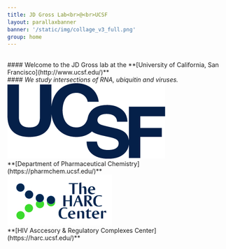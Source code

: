 ```yaml
---
title: JD Gross Lab<br>@<br>UCSF
layout: parallaxbanner
banner: '/static/img/collage_v3_full.png'
group: home
---
```




<br>
#### Welcome to the JD Gross lab at the **[University of California, San Francisco](http://www.ucsf.edu/)**    
<br>
#### <i> We study intersections of RNA, ubiquitin and viruses. </i>
<br>






<div class="divider"></div>

<div class="row member">

<div class="col s6 m6 center">
<img class="home-logo" src='/static/img/UCSFlogo.png' alt="UCSF">
<br> **[Department of Pharmaceutical Chemistry](https://pharmchem.ucsf.edu/)** 
</div>

<div class="col s6 m6 center">
<img class="home-logo" src='/static/img/HARC.gif' alt="HARC"> 
<br> **[HIV Asccesory & Regulatory Complexes Center](https://harc.ucsf.edu/)** 
</div>

</div>

